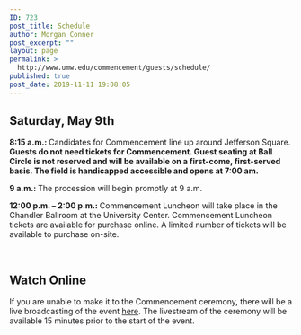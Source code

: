 ```yaml
---
ID: 723
post_title: Schedule
author: Morgan Conner
post_excerpt: ""
layout: page
permalink: >
  http://www.umw.edu/commencement/guests/schedule/
published: true
post_date: 2019-11-11 19:08:05
---
```

<h2></h2>
<h2>Saturday, May 9th</h2>
<strong>8:15 a.m.: </strong>Candidates for Commencement line up around Jefferson Square.
<strong>Guests do not need tickets for Commencement. Guest seating at Ball Circle is not reserved and will be available on a first-come, first-served basis. The field is handicapped accessible and opens at 7:00 am.</strong>

<strong>9 a.m.: </strong>The procession will begin promptly at 9 a.m.

<strong>12:00 p.m. – 2:00 p.m.: </strong>Commencement Luncheon will take place in the Chandler Ballroom at the University Center. Commencement Luncheon tickets are available for purchase online. A limited number of tickets will be available to purchase on-site.

&nbsp;
<h2>Watch Online</h2>
If you are unable to make it to the Commencement ceremony, there will be a live broadcasting of the event <a href="https://portal.stretchinternet.com/umwevents/portal.htm?eventId=530237&amp;streamType=video">here</a>. The livestream of the ceremony will be available 15 minutes prior to the start of the event.